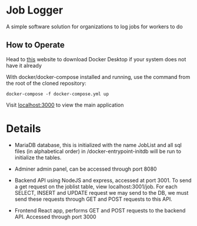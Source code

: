 # Job Logger

A simple software solution for organizations to log jobs for workers to do

## How to Operate
Head to [this](https://www.docker.com/products/docker-desktop/) website to download Docker Desktop if your system does not have it already

With docker/docker-compose installed and running, use the command from the root of the cloned repository:

    docker-compose -f docker-compose.yml up

Visit [localhost:3000](http://localhost:3000/) to view the main application


# Details
- MariaDB database, this is initialized with the name JobList and all sql files (in alphabetical order) in /docker-entrypoint-initdb will be run to initialize the tables.

- Adminer admin panel, can be accessed through port 8080

- Backend API using NodeJS and express, accessed at port 3001. To send a get request on the joblist table, view localhost:3001/job. For each SELECT, INSERT and UPDATE request we may send to the DB, we must send these requests through GET and POST requests to this API.

- Frontend React app, performs GET and POST requests to the backend API. Accessed through port 3000
